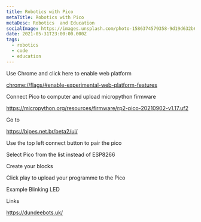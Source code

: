 ```yaml
---
title: Robotics with Pico
metaTitle: Robotics with Pico
metaDesc: Robotics  and Education
socialImage: https://images.unsplash.com/photo-1586374579358-9d19d632b6df?ixid=MnwxMjA3fDB8MHxzZWFyY2h8MzB8fHJvYm90aWN8ZW58MHx8MHx8&ixlib=rb-1.2.1&w=1000&q=80
date: 2021-05-31T23:00:00.000Z
tags:
  - robotics
  - code
  - education
---
```

Use Chrome and click here to enable web platform

<chrome://flags/#enable-experimental-web-platform-features>

Connect Pico to computer and upload micropython firmware

<https://micropython.org/resources/firmware/rp2-pico-20210902-v1.17.uf2>

Go to 

<https://bipes.net.br/beta2/ui/>

Use the top left connect button to pair the pico

Select Pico from the list instead of ESP8266

Create your blocks

Click play to upload your programme to the Pico

Example Blinking LED





Links

<https://dundeebots.uk/>